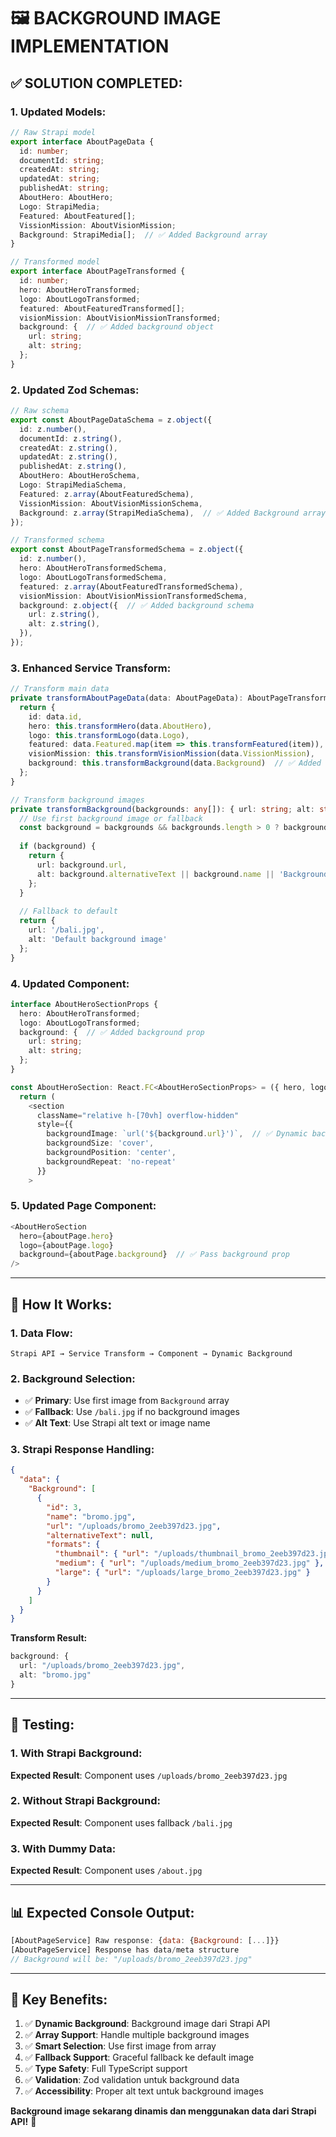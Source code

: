 # 🖼️ **BACKGROUND IMAGE IMPLEMENTATION**

## ✅ **SOLUTION COMPLETED:**

### **1. Updated Models:**
```typescript
// Raw Strapi model
export interface AboutPageData {
  id: number;
  documentId: string;
  createdAt: string;
  updatedAt: string;
  publishedAt: string;
  AboutHero: AboutHero;
  Logo: StrapiMedia;
  Featured: AboutFeatured[];
  VissionMission: AboutVisionMission;
  Background: StrapiMedia[];  // ✅ Added Background array
}

// Transformed model
export interface AboutPageTransformed {
  id: number;
  hero: AboutHeroTransformed;
  logo: AboutLogoTransformed;
  featured: AboutFeaturedTransformed[];
  visionMission: AboutVisionMissionTransformed;
  background: {  // ✅ Added background object
    url: string;
    alt: string;
  };
}
```

### **2. Updated Zod Schemas:**
```typescript
// Raw schema
export const AboutPageDataSchema = z.object({
  id: z.number(),
  documentId: z.string(),
  createdAt: z.string(),
  updatedAt: z.string(),
  publishedAt: z.string(),
  AboutHero: AboutHeroSchema,
  Logo: StrapiMediaSchema,
  Featured: z.array(AboutFeaturedSchema),
  VissionMission: AboutVisionMissionSchema,
  Background: z.array(StrapiMediaSchema),  // ✅ Added Background array
});

// Transformed schema
export const AboutPageTransformedSchema = z.object({
  id: z.number(),
  hero: AboutHeroTransformedSchema,
  logo: AboutLogoTransformedSchema,
  featured: z.array(AboutFeaturedTransformedSchema),
  visionMission: AboutVisionMissionTransformedSchema,
  background: z.object({  // ✅ Added background schema
    url: z.string(),
    alt: z.string(),
  }),
});
```

### **3. Enhanced Service Transform:**
```typescript
// Transform main data
private transformAboutPageData(data: AboutPageData): AboutPageTransformed {
  return {
    id: data.id,
    hero: this.transformHero(data.AboutHero),
    logo: this.transformLogo(data.Logo),
    featured: data.Featured.map(item => this.transformFeatured(item)),
    visionMission: this.transformVisionMission(data.VissionMission),
    background: this.transformBackground(data.Background)  // ✅ Added background transform
  };
}

// Transform background images
private transformBackground(backgrounds: any[]): { url: string; alt: string } {
  // Use first background image or fallback
  const background = backgrounds && backgrounds.length > 0 ? backgrounds[0] : null;
  
  if (background) {
    return {
      url: background.url,
      alt: background.alternativeText || background.name || 'Background image'
    };
  }
  
  // Fallback to default
  return {
    url: '/bali.jpg',
    alt: 'Default background image'
  };
}
```

### **4. Updated Component:**
```typescript
interface AboutHeroSectionProps {
  hero: AboutHeroTransformed;
  logo: AboutLogoTransformed;
  background: {  // ✅ Added background prop
    url: string;
    alt: string;
  };
}

const AboutHeroSection: React.FC<AboutHeroSectionProps> = ({ hero, logo, background }) => {
  return (
    <section 
      className="relative h-[70vh] overflow-hidden"
      style={{
        backgroundImage: `url('${background.url}')`,  // ✅ Dynamic background
        backgroundSize: 'cover',
        backgroundPosition: 'center',
        backgroundRepeat: 'no-repeat'
      }}
    >
```

### **5. Updated Page Component:**
```typescript
<AboutHeroSection 
  hero={aboutPage.hero} 
  logo={aboutPage.logo} 
  background={aboutPage.background}  // ✅ Pass background prop
/>
```

---

## 🎯 **How It Works:**

### **1. Data Flow:**
```
Strapi API → Service Transform → Component → Dynamic Background
```

### **2. Background Selection:**
- ✅ **Primary**: Use first image from `Background` array
- ✅ **Fallback**: Use `/bali.jpg` if no background images
- ✅ **Alt Text**: Use Strapi alt text or image name

### **3. Strapi Response Handling:**
```json
{
  "data": {
    "Background": [
      {
        "id": 3,
        "name": "bromo.jpg",
        "url": "/uploads/bromo_2eeb397d23.jpg",
        "alternativeText": null,
        "formats": {
          "thumbnail": { "url": "/uploads/thumbnail_bromo_2eeb397d23.jpg" },
          "medium": { "url": "/uploads/medium_bromo_2eeb397d23.jpg" },
          "large": { "url": "/uploads/large_bromo_2eeb397d23.jpg" }
        }
      }
    ]
  }
}
```

**Transform Result:**
```typescript
background: {
  url: "/uploads/bromo_2eeb397d23.jpg",
  alt: "bromo.jpg"
}
```

---

## 🚀 **Testing:**

### **1. With Strapi Background:**
**Expected Result**: Component uses `/uploads/bromo_2eeb397d23.jpg`

### **2. Without Strapi Background:**
**Expected Result**: Component uses fallback `/bali.jpg`

### **3. With Dummy Data:**
**Expected Result**: Component uses `/about.jpg`

---

## 📊 **Expected Console Output:**

```javascript
[AboutPageService] Raw response: {data: {Background: [...]}}
[AboutPageService] Response has data/meta structure
// Background will be: "/uploads/bromo_2eeb397d23.jpg"
```

---

## 🎯 **Key Benefits:**

1. ✅ **Dynamic Background**: Background image dari Strapi API
2. ✅ **Array Support**: Handle multiple background images
3. ✅ **Smart Selection**: Use first image from array
4. ✅ **Fallback Support**: Graceful fallback ke default image
5. ✅ **Type Safety**: Full TypeScript support
6. ✅ **Validation**: Zod validation untuk background data
7. ✅ **Accessibility**: Proper alt text untuk background images

**Background image sekarang dinamis dan menggunakan data dari Strapi API!** 🎯

